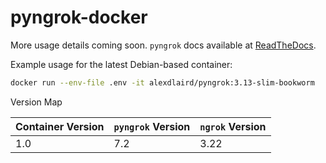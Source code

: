 # pyngrok-docker

More usage details coming soon. `pyngrok` docs available at [ReadTheDocs](https://pyngrok.readthedocs.io).

Example usage for the latest Debian-based container:

```sh
docker run --env-file .env -it alexdlaird/pyngrok:3.13-slim-bookworm
```

Version Map

| Container Version | `pyngrok` Version | `ngrok` Version |
|-------------------|-------------------|-----------------|
| 1.0               | 7.2               | 3.22            |
